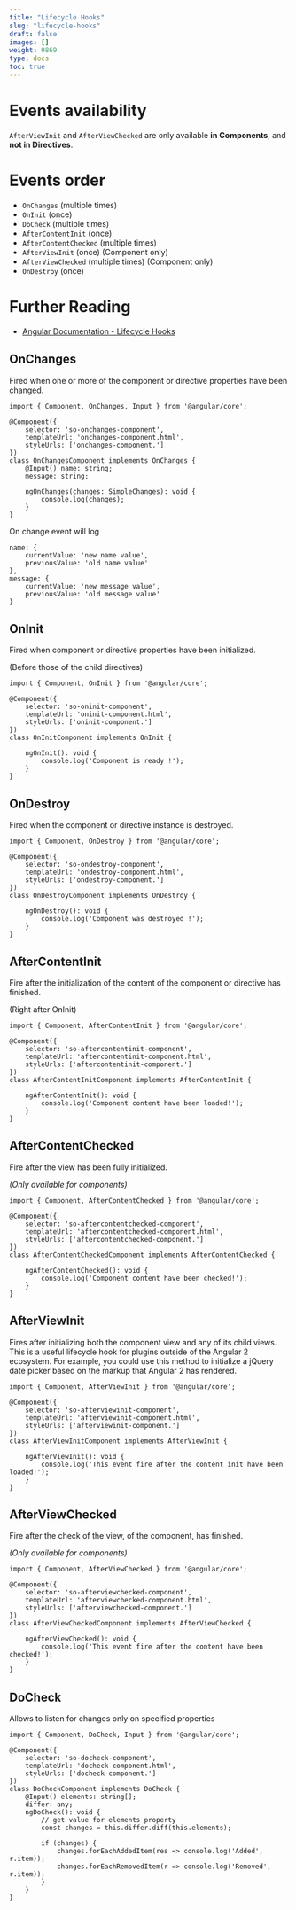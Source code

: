```yaml
---
title: "Lifecycle Hooks"
slug: "lifecycle-hooks"
draft: false
images: []
weight: 9869
type: docs
toc: true
---
```


# Events availability
`AfterViewInit` and `AfterViewChecked` are only available **in Components**, and **not in Directives**.

# Events order
* `OnChanges` (multiple times)
* `OnInit` (once)
* `DoCheck` (multiple times)
* `AfterContentInit` (once)
* `AfterContentChecked` (multiple times)
* `AfterViewInit` (once) (Component only)
* `AfterViewChecked` (multiple times) (Component only)
* `OnDestroy` (once)

# Further Reading
* [Angular Documentation - Lifecycle Hooks](https://angular.io/docs/ts/latest/guide/lifecycle-hooks.html)

## OnChanges
Fired when one or more of the component or directive properties have been changed.

<!-- language: lang-js -->
```
import { Component, OnChanges, Input } from '@angular/core';

@Component({
    selector: 'so-onchanges-component',
    templateUrl: 'onchanges-component.html',
    styleUrls: ['onchanges-component.']
})
class OnChangesComponent implements OnChanges {
    @Input() name: string;
    message: string;
    
    ngOnChanges(changes: SimpleChanges): void {
        console.log(changes);
    }
}
```
On change event will log
```
name: {
    currentValue: 'new name value',
    previousValue: 'old name value'
},
message: {
    currentValue: 'new message value',
    previousValue: 'old message value'
}
```

## OnInit
Fired when component or directive properties have been initialized.

(Before those of the child directives)

<!-- language: lang-js -->
```
import { Component, OnInit } from '@angular/core';

@Component({
    selector: 'so-oninit-component',
    templateUrl: 'oninit-component.html',
    styleUrls: ['oninit-component.']
})
class OnInitComponent implements OnInit {

    ngOnInit(): void {
        console.log('Component is ready !');
    }
}
```

## OnDestroy
Fired when the component or directive instance is destroyed.
<!-- language: lang-js -->
```
import { Component, OnDestroy } from '@angular/core';

@Component({
    selector: 'so-ondestroy-component',
    templateUrl: 'ondestroy-component.html',
    styleUrls: ['ondestroy-component.']
})
class OnDestroyComponent implements OnDestroy {

    ngOnDestroy(): void {
        console.log('Component was destroyed !');
    }
}
```

## AfterContentInit
Fire after the initialization of the content of the
component or directive has finished.

(Right after OnInit)
<!-- language: lang-js -->
```
import { Component, AfterContentInit } from '@angular/core';

@Component({
    selector: 'so-aftercontentinit-component',
    templateUrl: 'aftercontentinit-component.html',
    styleUrls: ['aftercontentinit-component.']
})
class AfterContentInitComponent implements AfterContentInit {

    ngAfterContentInit(): void {
        console.log('Component content have been loaded!');
    }
}
```

## AfterContentChecked
Fire after the view has been fully initialized.

*(Only available for components)*

<!-- language: lang-js -->
```
import { Component, AfterContentChecked } from '@angular/core';

@Component({
    selector: 'so-aftercontentchecked-component',
    templateUrl: 'aftercontentchecked-component.html',
    styleUrls: ['aftercontentchecked-component.']
})
class AfterContentCheckedComponent implements AfterContentChecked {

    ngAfterContentChecked(): void {
        console.log('Component content have been checked!');
    }
}
```

## AfterViewInit
Fires after initializing both the component view and any of its child views. This is a useful lifecycle hook for plugins outside of the Angular 2 ecosystem. For example, you could use this method to initialize a jQuery date picker based on the markup that Angular 2 has rendered.

<!-- language: lang-js -->
```
import { Component, AfterViewInit } from '@angular/core';

@Component({
    selector: 'so-afterviewinit-component',
    templateUrl: 'afterviewinit-component.html',
    styleUrls: ['afterviewinit-component.']
})
class AfterViewInitComponent implements AfterViewInit {

    ngAfterViewInit(): void {
        console.log('This event fire after the content init have been loaded!');
    }
}
```

## AfterViewChecked
Fire after the check of the view, of the component, has finished.

*(Only available for components)*

<!-- language: lang-js -->
```
import { Component, AfterViewChecked } from '@angular/core';

@Component({
    selector: 'so-afterviewchecked-component',
    templateUrl: 'afterviewchecked-component.html',
    styleUrls: ['afterviewchecked-component.']
})
class AfterViewCheckedComponent implements AfterViewChecked {

    ngAfterViewChecked(): void {
        console.log('This event fire after the content have been checked!');
    }
}
```

## DoCheck
Allows to listen for changes only on specified properties

<!-- language: lang-js -->
```
import { Component, DoCheck, Input } from '@angular/core';

@Component({
    selector: 'so-docheck-component',
    templateUrl: 'docheck-component.html',
    styleUrls: ['docheck-component.']
})
class DoCheckComponent implements DoCheck {
    @Input() elements: string[];
    differ: any;
    ngDoCheck(): void {
        // get value for elements property
        const changes = this.differ.diff(this.elements);
        
        if (changes) {
            changes.forEachAddedItem(res => console.log('Added', r.item));
            changes.forEachRemovedItem(r => console.log('Removed', r.item));
        }
    }
}
```

